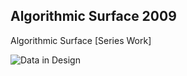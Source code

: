 ## Algorithmic Surface 2009

Algorithmic Surface [Series Work]

![Data in Design](https://namjulee.github.io/njs-lab-public/project/2009-algorithmic-surface/2009-algorithmic-surface.jpg)
